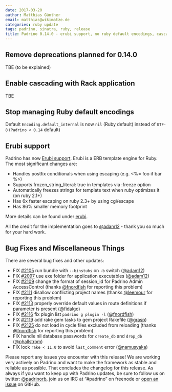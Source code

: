 ```yaml
---
date: 2017-03-20
author: Matthias Günther
email: matthias@wikimatze.de
categories: ruby update
tags: padrino, sinatra, ruby, release
title: Padrino 0.14.0 - erubi support, no ruby default encodings, cascading option for Rack applications, bug fixes
---
```



## Remove deprecations planned for 0.14.0

TBE (to be explained)


## Enable cascading with Rack application

TBE


## Stop managing Ruby default encodings

Default `Encoding.default_internal` is now `nil` (Ruby default) instead of `UTF-8` (`Padrino < 0.14` default)


## Erubi support

Padrino has now [Erubi support](https://github.com/jeremyevans/erubi "erubi support"). Erubi is a ERB template engine
for Ruby. The most significant changes are:


- Handles postfix conditionals when using escaping (e.g. <%= foo if bar %>)
- Supports frozen_string_literal: true in templates via :freeze option
- Automatically freezes strings for template text when ruby optimizes it (on ruby 2.1+)
- Has 6x faster escaping on ruby 2.3+ by using cgi/escape
- Has 86% smaller memory footprint


More details can be found under [erubi](https://github.com/jeremyevans/erubi#erubi "erubi").


All the credit for the implementation goes to [@adam12](https://github.com/padrino/padrino-framework/pull/2090) - thank
you so much for your hard work.


## Bug Fixes and Miscellaneous Things

There are several bug fixes and other updates:

- FIX [#2105](https://github.com/padrino/padrino-framework/pull/2105) run bundle with `--binstubs` on `-b` switch ([@adam12](https://github.com/adam12))
- FIX [#2097](https://github.com/padrino/padrino-framework/pull/2097) use exe folder for application executables ([@adam12](https://github.com/adam12))
- FIX [#2109](https://github.com/padrino/padrino-framework/pull/2109) change the format of session_id for Padrino Admin AccessControl (thanks [@fnordfish](https://github.com/fnordfish) for reporting this problem)
- FIX [#2111](https://github.com/padrino/padrino-framework/pull/2111) disallow conflicting project names (thanks [@leemour](https://github.com/leemour) for reporting this problem)
- FIX [#2113](https://github.com/padrino/padrino-framework/pull/2113) properly override default values in route definitions if parameter is present ([@fidalgo](https://github.com/fidalgo))
- FIX [#2116](https://github.com/padrino/padrino-framework/pull/2116) fix plugin list `padrino g plugin -l` ([@fnordfish](https://github.com/fnordfish))
- FIX [#2119](https://github.com/padrino/padrino-framework/pull/2119) add rake gem tasks to gem project Rakefile ([@grasp](https://github.com/grasp))
- FIX [#2125](https://github.com/padrino/padrino-framework/pull/2125) do not load in cycle files excluded from reloading (thanks [@fnordfish](https://github.com/fnordfish) for reporting this problem)
- FIX handle nil database passwords for `create_db` and `drop_db` ([@phallstrom](https://github.com/phallstrom))
- FIX lock `rake < 11.0` to avoid `last_comment` error ([@namusyaka](https://github.com/namusyaka))


Please report any issues you encounter with this release! We are working very actively on Padrino and want to make the framework as stable and reliable as possible. That concludes the changelog for this release. As always if you want to keep up with Padrino updates, be sure to follow us on twitter: [@padrinorb](http://twitter.com/padrinorb), join us on IRC at “#padrino” on freenode or [open an issue](https://github.com/padrino/padrino-framework/issues) on GitHub.
